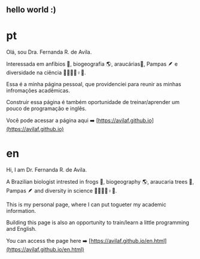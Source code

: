 ## hello world :)


# pt

Olá, sou Dra. Fernanda R. de Avila.

Interessada em anfíbios 🐸, biogeografia 🌎, araucárias🌲, Pampas 🪶 e diversidade na ciência 🫱🏻‍🫲🏾♀️🔬. 

Essa é a minha página pessoal, que providenciei para reunir as minhas infromações acadêmicas. 

Construir essa página é também oportunidade de treinar/aprender um pouco de programação e inglês.


Você pode acessar a página aqui :arrow_right: [https://avilaf.github.io](https://avilaf.github.io)


# en
Hi, I am  Dr. Fernanda R. de Avila. 

A Brazilian biologist intrested in frogs 🐸, biogeography 🌎, araucaria trees 🌲, Pampas 🪶 and diversity in science 🫱🏻‍🫲🏾♀️🔬. 

This is my personal page, where I can put togueter my academic information. 

Building this page is also an opportunity to train/learn a little programming and English.


You can access the page here :arrow_right: [https://avilaf.github.io/en.html](https://avilaf.github.io/en.html)


